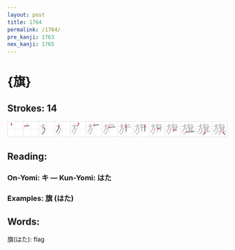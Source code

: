 ```yaml
---
layout: post
title: 1764
permalink: /1764/
pre_kanji: 1763
nex_kanji: 1765
---
```


# {旗}

## Strokes: 14

<div class="stroke"><img src="../images/E69797.png" /></div>

## Reading:

### On-Yomi: キ &mdash; Kun-Yomi: はた

### Examples: 旗 (はた)

## Words:

旗(はた): flag
